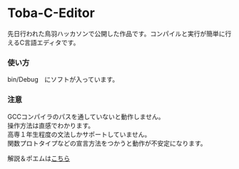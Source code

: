 # Toba-C-Editor
先日行われた鳥羽ハッカソンで公開した作品です。コンパイルと実行が簡単に行えるC言語エディタです。

### 使い方
bin/Debug　にソフトが入っています。
### 注意
GCCコンパイラのパスを通していないと動作しません。  
操作方法は直感でわかります。  
高専１年生程度の文法しかサポートしていません。  
関数プロトタイプなどの宣言方法をつかうと動作が不安定になります。

解説＆ポエムは[こちら](https://qiita.com/sirayuri/private/7482cac08b7ba449b0dd)
